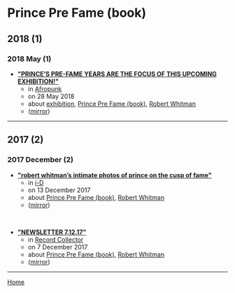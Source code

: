 # Prince Pre Fame (book)

## 2018 (1)

### 2018 May (1)

 - [**"PRINCE’S PRE-FAME YEARS ARE THE FOCUS OF THIS UPCOMING EXHIBITION!"**](https://afropunk.com/2018/05/this-upcoming-exhibition-offers-rare-glimpse-of-pre-fame-prince/)
    - in [Afropunk](../../../publications/afropunk/index.md)
    - on 28 May 2018
    - about [exhibition](../../../topics/exhibition/index.md), [Prince Pre Fame (book)](../../../topics/book/prince-pre-fame/index.md), [Robert Whitman](../../../topics/robert-whitman/index.md)
    - ([mirror](https://web.archive.org/web/*/https://afropunk.com/2018/05/this-upcoming-exhibition-offers-rare-glimpse-of-pre-fame-prince/))

----

## 2017 (2)

### 2017 December (2)

 - [**"robert whitman’s intimate photos of prince on the cusp of fame"**](https://i-d.vice.com/en_us/article/7xwkqa/robert-whitmans-intimate-photos-of-prince-on-the-cusp-of-fame)
    - in [i-D](../../../publications/i-d/index.md)
    - on 13 December 2017
    - about [Prince Pre Fame (book)](../../../topics/book/prince-pre-fame/index.md), [Robert Whitman](../../../topics/robert-whitman/index.md)
    - ([mirror](https://web.archive.org/web/*/https://i-d.vice.com/en_us/article/7xwkqa/robert-whitmans-intimate-photos-of-prince-on-the-cusp-of-fame))

<br />

 - [**"NEWSLETTER 7.12.17"**](https://recordcollectormag.com/newsletter-7-12-17)
    - in [Record Collector](../../../publications/record-collector/index.md)
    - on 7 December 2017
    - about [Prince Pre Fame (book)](../../../topics/book/prince-pre-fame/index.md), [Robert Whitman](../../../topics/robert-whitman/index.md)
    - ([mirror](https://web.archive.org/web/*/https://recordcollectormag.com/newsletter-7-12-17))

----

[Home](../index.md)
